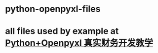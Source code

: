 # python-openpyxl-files
# all files used by example at [Python+Openpyxl 真实财务开发教学](URL 'https://www.bilibili.com/video/BV1kT4y1u7AK') 
